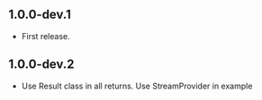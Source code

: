 ## 1.0.0-dev.1

* First release.

## 1.0.0-dev.2
* Use Result class in all returns. Use StreamProvider in example